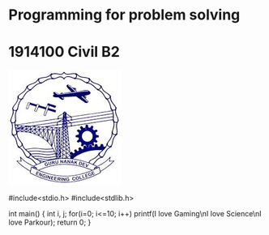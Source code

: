 # Programming for problem solving
# 1914100 Civil B2

![LOGO](https://raw.githubusercontent.com/01eyon/1914100/master/logo.jpeg)




#include<stdio.h>
#include<stdlib.h>

int main()
{
   int i, j;
   for(i=0; i<=10; i++)
   printf(I love Gaming\nI love Science\nI love Parkour);
   return 0;
}
